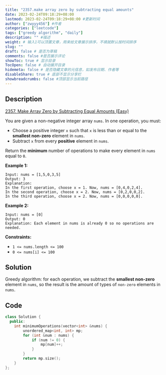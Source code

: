 ```yaml
---
title: "2357.make array zero by subtracting equal amounts"
date: 2023-02-24T09:18:29+08:00
lastmod: 2023-02-24T09:18:29+08:00 #更新时间
author: ["zwyyy456"] #作者
categories: ["leetcode"]
tags: ["greedy algorithm", "daily"]
description: "" #描述
weight: # 输入1可以顶置文章，用来给文章展示排序，不填就默认按时间排序
slug: ""
draft: false # 是否为草稿
comments: false #是否展示评论
showToc: true # 显示目录
TocOpen: false # 自动展开目录
hidemeta: false # 是否隐藏文章的元信息，如发布日期、作者等
disableShare: true # 底部不显示分享栏
showbreadcrumbs: false #顶部显示当前路径
---
```

## Description
[2357. Make Array Zero by Subtracting Equal Amounts (Easy)](https://leetcode.com/problems/make-array-zero-by-subtracting-equal-amounts/)

You are given a non-negative integer array `nums`. In one operation, you must:

- Choose a positive integer `x` such that `x` is less than or equal to the **smallest non-zero**
element in `nums`.
- Subtract `x` from every **positive** element in `nums`.

Return the **minimum** number of operations to make every element in  `nums` equal to  `0`.

**Example 1:**

```
Input: nums = [1,5,0,3,5]
Output: 3
Explanation:
In the first operation, choose x = 1. Now, nums = [0,4,0,2,4].
In the second operation, choose x = 2. Now, nums = [0,2,0,0,2].
In the third operation, choose x = 2. Now, nums = [0,0,0,0,0].

```

**Example 2:**

```
Input: nums = [0]
Output: 0
Explanation: Each element in nums is already 0 so no operations are needed.

```

**Constraints:**

- `1 <= nums.length <= 100`
- `0 <= nums[i] <= 100`

## Solution
Greedy algorithm: for each operation, we subtract the **smallest non-zero** element in `nums`, so the result is the amount of types of `non-zero` elements in `nums`.

## Code
```cpp
class Solution {
  public:
    int minimumOperations(vector<int> &nums) {
        unordered_map<int, int> mp;
        for (int &num : nums) {
            if (num != 0) {
                mp[num]++;
            }
        }
        return mp.size();
    }
};
```